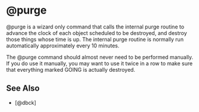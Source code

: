 # @purge
@purge is a wizard only command that calls the internal purge routine to advance the clock of each object scheduled to be destroyed, and destroy those things whose time is up. The internal purge routine is normally run automatically approximately every 10 minutes.

The @purge command should almost never need to be performed manually. If you do use it manually, you may want to use it twice in a row to make sure that everything marked GOING is actually destroyed.


## See Also
- [@dbck]

